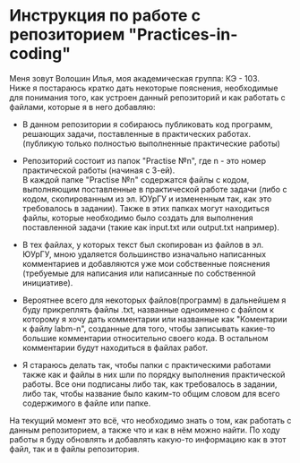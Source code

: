 # Инструкция по работе с репозиторием "Practices-in-coding"

Меня зовут Волошин Илья, моя академическая группа: КЭ - 103.<br/>
Ниже я постараюсь кратко дать некоторые пояснения, необходимые для понимания того, как устроен данный репозиторий 
и как работать с файлами, которые я в него добавляю:

+ В данном репозитории я собираюсь публиковать код программ, решающих задачи, поставленные в практических работах. 
(публикую только полностью выполненные практические работы)

+ Репозиторий состоит из папок "Practise №n", где n - это номер практической работы (начиная с 3-ей).<br/>
В каждой папке "Practise №n" содержатся файлы с кодом, выполняющим поставленные в практической работе 
задачи (либо с кодом, скопированным из эл. ЮУрГУ и измененным так, как это требовалось в задании). Также в этих папках могут находиться
файлы, которые необходимо было создать для выполнения поставленной задачи (такие как input.txt или output.txt например). 

+ В тех файлах, у которых текст был скопирован из файлов в эл. ЮУрГУ, мною удаляется большинство изначально написанных
комментариев и добавляются уже мои собственные пояснения (требуемые для написания или написанные по собственной инициативе).

+ Вероятнее всего для некоторых файлов(программ) в дальнейшем я буду прикреплять файлы .txt, названные одноименно с файлом к которому я хочу
дать комментарии или названные как "Коментарии к файлу labm-n", созданные для того, чтобы записывать какие-то большие комментарии относительно своего кода. 
В остальном комментарии будут находиться в файлах работ.

+ Я стараюсь делать так, чтобы папки с практическими работами также как и файлы в них шли по порядку выполнения 
практической работы. Все они подписаны либо так, как требовалось в задании, либо так, чтобы название было каким-то
общим словом для всего содержимого в файле или папке.

На текущий момент это всё, что необходимо знать о том, как работать с данным репозиторием, а также что и как в нём можно найти. По ходу работы я 
буду обновлять и добавлять какую-то информацию как в этот файл, так и в файлы репозитория.
